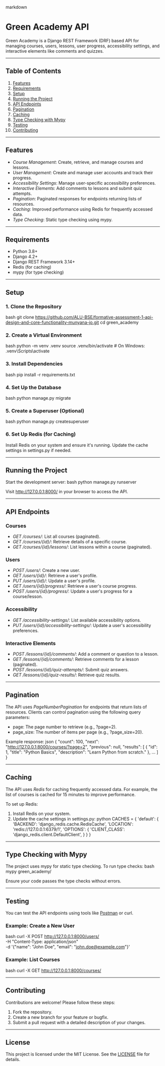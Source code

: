
markdown
# Green Academy API

Green Academy is a Django REST Framework (DRF) based API for managing courses, users, lessons, user progress, accessibility settings, and interactive elements like comments and quizzes.

---

## Table of Contents
1. [Features](#features)
2. [Requirements](#requirements)
3. [Setup](#setup)
4. [Running the Project](#running-the-project)
5. [API Endpoints](#api-endpoints)
6. [Pagination](#pagination)
7. [Caching](#caching)
8. [Type Checking with Mypy](#type-checking-with-mypy)
9. [Testing](#testing)
10. [Contributing](#contributing)

---

## Features
- *Course Management*: Create, retrieve, and manage courses and lessons.
- *User Management*: Create and manage user accounts and track their progress.
- *Accessibility Settings*: Manage user-specific accessibility preferences.
- *Interactive Elements*: Add comments to lessons and submit quiz attempts.
- *Pagination*: Paginated responses for endpoints returning lists of resources.
- *Caching*: Improved performance using Redis for frequently accessed data.
- *Type Checking*: Static type checking using mypy.

---

## Requirements
- Python 3.8+
- Django 4.2+
- Django REST Framework 3.14+
- Redis (for caching)
- mypy (for type checking)

---

## Setup

### 1. Clone the Repository
bash
git clone https://github.com/ALU-BSE/formative-assessment-1-api-design-and-core-functionality-munyana-jo.git
cd green_academy


### 2. Create a Virtual Environment
bash
python -m venv .venv
source .venv/bin/activate  # On Windows: .venv\Scripts\activate


### 3. Install Dependencies
bash
pip install -r requirements.txt


### 4. Set Up the Database
bash
python manage.py migrate


### 5. Create a Superuser (Optional)
bash
python manage.py createsuperuser


### 6. Set Up Redis (for Caching)
Install Redis on your system and ensure it's running. Update the cache settings in settings.py if needed.

---

## Running the Project
Start the development server:
bash
python manage.py runserver


Visit http://127.0.0.1:8000/ in your browser to access the API.

---

## API Endpoints

### Courses
- *GET /courses/*: List all courses (paginated).
- *GET /courses/{id}/*: Retrieve details of a specific course.
- *GET /courses/{id}/lessons/*: List lessons within a course (paginated).

### Users
- *POST /users/*: Create a new user.
- *GET /users/{id}/*: Retrieve a user's profile.
- *PUT /users/{id}/*: Update a user's profile.
- *GET /users/{id}/progress/*: Retrieve a user's course progress.
- *POST /users/{id}/progress/*: Update a user's progress for a course/lesson.

### Accessibility
- *GET /accessibility-settings/*: List available accessibility options.
- *PUT /users/{id}/accessibility-settings/*: Update a user's accessibility preferences.

### Interactive Elements
- *POST /lessons/{id}/comments/*: Add a comment or question to a lesson.
- *GET /lessons/{id}/comments/*: Retrieve comments for a lesson (paginated).
- *POST /lessons/{id}/quiz-attempts/*: Submit quiz answers.
- *GET /lessons/{id}/quiz-results/*: Retrieve quiz results.

---

## Pagination
The API uses *PageNumberPagination* for endpoints that return lists of resources. Clients can control pagination using the following query parameters:
- page: The page number to retrieve (e.g., ?page=2).
- page_size: The number of items per page (e.g., ?page_size=20).

Example response:
json
{
  "count": 100,
  "next": "http://127.0.0.1:8000/courses/?page=2",
  "previous": null,
  "results": [
    {
      "id": 1,
      "title": "Python Basics",
      "description": "Learn Python from scratch."
    },
    ...
  ]
}


---

## Caching
The API uses *Redis* for caching frequently accessed data. For example, the list of courses is cached for 15 minutes to improve performance.

To set up Redis:
1. Install Redis on your system.
2. Update the cache settings in settings.py:
   python
   CACHES = {
       'default': {
           'BACKEND': 'django_redis.cache.RedisCache',
           'LOCATION': 'redis://127.0.0.1:6379/1',
           'OPTIONS': {
               'CLIENT_CLASS': 'django_redis.client.DefaultClient',
           }
       }
   }
   

---

## Type Checking with Mypy
The project uses mypy for static type checking. To run type checks:
bash
mypy green_academy/


Ensure your code passes the type checks without errors.

---

## Testing
You can test the API endpoints using tools like [Postman](https://www.postman.com/) or curl.

### Example: Create a New User
bash
curl -X POST http://127.0.0.1:8000/users/ \
-H "Content-Type: application/json" \
-d '{"name": "John Doe", "email": "john.doe@example.com"}'


### Example: List Courses
bash
curl -X GET http://127.0.0.1:8000/courses/


---

## Contributing
Contributions are welcome! Please follow these steps:
1. Fork the repository.
2. Create a new branch for your feature or bugfix.
3. Submit a pull request with a detailed description of your changes.

---

## License
This project is licensed under the MIT License. See the [LICENSE](LICENSE) file for details.
